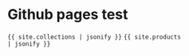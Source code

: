 # Github pages test
<code>{{ site.collections | jsonify }}</code>
<code>{{ site.products | jsonify }}</code>
